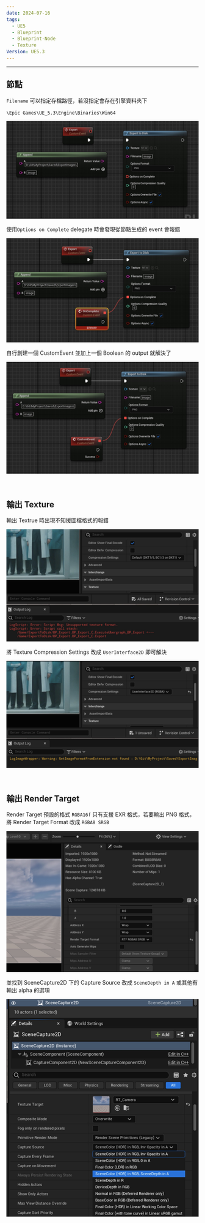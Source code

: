 ```yaml
---
date: 2024-07-16
tags:
  - UE5
  - Blueprint
  - Blueprint-Node
  - Texture
Version: UE5.3
---
```

---
## 節點
`Filename` 可以指定存檔路徑，若沒指定會存在引擎資料夾下
```
\Epic Games\UE_5.3\Engine\Binaries\Win64
```

![screenshot 2024-07-20 at 2.15.10 PM](https://raw.githubusercontent.com/agin0634/DuriShen_DevNote/main/_Archives/Images/screenshot%202024-07-20%20at%202.15.10%20PM.jpg)

使用`Options on Complete` delegate 時會發現從節點生成的 event 會報錯

![screenshot 2024-07-20 at 2.16.01 PM](https://raw.githubusercontent.com/agin0634/DuriShen_DevNote/main/_Archives/Images/screenshot%202024-07-20%20at%202.16.01%20PM.jpg)

自行創建一個 CustomEvent 並加上一個 Boolean 的 output 就解決了

![screenshot 2024-07-20 at 2.16.46 PM](https://raw.githubusercontent.com/agin0634/DuriShen_DevNote/main/_Archives/Images/screenshot%202024-07-20%20at%202.16.46%20PM.jpg)

<br>

## 輸出 Texture
輸出 Textrue 時出現不知援圖檔格式的報錯

![screenshot 2024-07-20 at 2.17.33 PM](https://raw.githubusercontent.com/agin0634/DuriShen_DevNote/main/_Archives/Images/screenshot%202024-07-20%20at%202.17.33%20PM.jpg)

將 Texture Compression Settings 改成 `UserInterface2D` 即可解決

![screenshot 2024-07-20 at 2.18.05 PM](https://raw.githubusercontent.com/agin0634/DuriShen_DevNote/main/_Archives/Images/screenshot%202024-07-20%20at%202.18.05%20PM.jpg)

<br>

## 輸出 Render Target
Render Target 預設的格式 `RGBA16f` 只有支援 EXR 格式，若要輸出 PNG 格式，將 Render Target Format 改成 `RGBA8 SRGB`

![screenshot 2024-07-20 at 2.18.50 PM](https://raw.githubusercontent.com/agin0634/DuriShen_DevNote/main/_Archives/Images/screenshot%202024-07-20%20at%202.18.50%20PM.jpg)

並找到 SceneCapture2D 下的 Capture Source 改成 `SceneDepth in A` 或其他有輸出 alpha 的選項

![screenshot 2024-07-20 at 2.19.57 PM](https://raw.githubusercontent.com/agin0634/DuriShen_DevNote/main/_Archives/Images/screenshot%202024-07-20%20at%202.19.57%20PM.jpg)